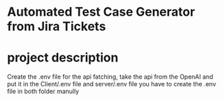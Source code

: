 
# Automated Test Case Generator from Jira Tickets

# project description
Create the .env file for the api fatching, take the api from the OpenAI and put it in the Client/.env file and server/.env file you have to create the .env file in both folder manully
